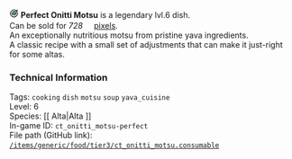![ ](https://raw.githubusercontent.com/Ceterai/Enternia/main/items/generic/food/tier3/ct_onitti_motsu.png) **Perfect Onitti Motsu** is a legendary lvl.6 dish.  
Can be sold for *728* <img src="https://starbounder.org/mediawiki/images/2/21/Pixel.png" width="12" height="16"/> [pixels](https://starbounder.org/Pixel).  
An exceptionally nutritious motsu from pristine yava ingredients.  
A classic recipe with a small set of adjustments that can make it just-right for some altas.

### Technical Information

Tags: `cooking` `dish` `motsu` `soup` `yava_cuisine`  
Level: 6  
Species: [[ Alta|Alta ]]  
In-game ID: `ct_onitti_motsu-perfect`  
File path (GitHub link): [`/items/generic/food/tier3/ct_onitti_motsu.consumable`](https://github.com/Ceterai/Enternia/blob/main/items/generic/food/tier3/ct_onitti_motsu.consumable)
